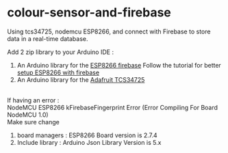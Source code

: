 # colour-sensor-and-firebase
Using tcs34725, nodemcu ESP8266, and connect with Firebase to store data in a real-time database.

Add 2 zip  library to your Arduino IDE :
1. An Arduino library for the [ESP8266 firebase](https://github.com/FirebaseExtended/firebase-arduino)
  Follow the tutorial for better [setup ESP8266 with firebase](https://www.youtube.com/watch?v=EsCkSNrWyq8) 
2. An Arduino library for the [Adafruit TCS34725](https://www.arduino.cc/reference/en/libraries/adafruit-tcs34725/)
</br>
 If having an error :
  <br />
  NodeMCU ESP8266 kFirebaseFingerprint Error (Error Compiling For Board NodeMCU 1.0)
  <br />
  Make sure change 
  <br />
  <ol>
  <li>board managers : ESP8266 Board version is 2.7.4 </li>
  <li>Include library : Arduino Json Library Version is 5.x </li>
  </ol>
